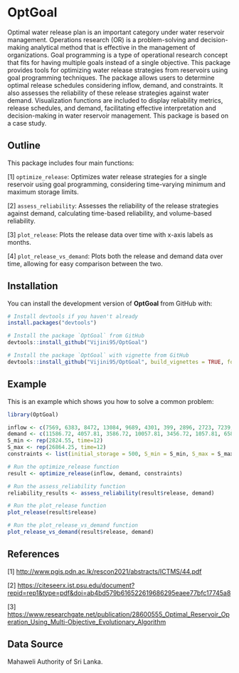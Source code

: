 
# OptGoal

<!-- badges: start -->
<!-- badges: end -->

Optimal water release plan is an important category under water reservoir management. Operations research (OR) is a problem-solving and decision-making analytical method that is effective in the management of organizations. Goal programming is a type of operational research concept that fits for having multiple goals instead of a single objective. This package provides tools for optimizing water release strategies from reservoirs using goal programming techniques. The package allows users to determine optimal release schedules considering inflow, demand, and constraints. It also assesses the reliability of these release strategies against water demand. Visualization functions are included to display reliability metrics, release schedules, and demand, facilitating effective interpretation and decision-making in water reservoir management. This package is based on a case study.

## Outline

This package includes four main functions:

[1] `optimize_release`: Optimizes water release strategies for a single reservoir using goal programming, considering time-varying minimum and maximum storage limits.

[2] `assess_reliability`: Assesses the reliability of the release strategies against demand, calculating time-based reliability, and volume-based reliability.

[3] `plot_release`: Plots the release data over time with x-axis labels as months.

[4] `plot_release_vs_demand`: Plots both the release and demand data over time, allowing for easy comparison between the two.

## Installation

You can install the development version of **OptGoal** from GitHub with:

```r
# Install devtools if you haven't already
install.packages("devtools")

# Install the package `OptGoal` from GitHub
devtools::install_github("Vijini95/OptGoal")

# Install the package `OptGoal` with vignette from GitHub
devtools::install_github("Vijini95/OptGoal", build_vignettes = TRUE, force = TRUE)
```

## Example

This is an example which shows you how to solve a common problem:

``` r
library(OptGoal)

inflow <- c(7569, 6383, 8472, 13084, 9689, 4301, 399, 2896, 2723, 7239,14849, 13304)
demand <- c(11586.72, 4057.81, 3586.72, 10057.81, 3456.72, 1057.81, 6586.72, 2057.81, 1096.72, 1057.81, 1186.72, 1808.81)
S_min <- rep(2824.55, time=12)
S_max <- rep(26864.25, time=12)
constraints <- list(initial_storage = 500, S_min = S_min, S_max = S_max)

# Run the optimize_release function
result <- optimize_release(inflow, demand, constraints)

# Run the assess_reliability function
reliability_results <- assess_reliability(result$release, demand)

# Run the plot_release function
plot_release(result$release)

# Run the plot_release_vs_demand function
plot_release_vs_demand(result$release, demand)
```
## References

[1] http://www.pgis.pdn.ac.lk/rescon2021/abstracts/ICTMS/44.pdf

[2] https://citeseerx.ist.psu.edu/document?repid=rep1&type=pdf&doi=ab4bd579b616522619686295eaee77bfc17745a8

[3] https://www.researchgate.net/publication/28600555_Optimal_Reservoir_Operation_Using_Multi-Objective_Evolutionary_Algorithm

## Data Source

Mahaweli Authority of Sri Lanka.
